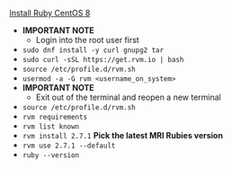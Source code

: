 [Install Ruby CentOS 8](https://www.osradar.com/install-ruby-centos-8/)
* **IMPORTANT NOTE**
  * Login into the root user first
* `sudo dnf install -y curl gnupg2 tar`
* `sudo curl -sSL https://get.rvm.io | bash`
* `source /etc/profile.d/rvm.sh`
* `usermod -a -G rvm <username_on_system>`
* **IMPORTANT NOTE**
  * Exit out of the terminal and reopen a new terminal
* `source /etc/profile.d/rvm.sh`
* `rvm requirements`
* `rvm list known`
* `rvm install 2.7.1` **Pick the latest MRI Rubies version**
* `rvm use 2.7.1 --default`
* `ruby --version`

